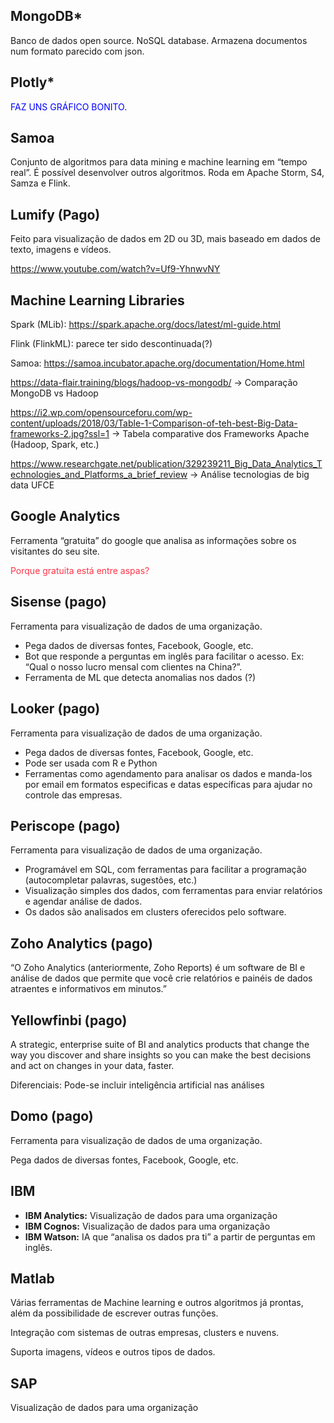 
## **MongoDB**\*

Banco de dados open source. NoSQL database. Armazena documentos num
formato parecido com json.

## **Plotly**\*

<span style="color: #0000ff;">FAZ UNS GRÁFICO BONITO.</span>

## **Samoa**

Conjunto de algoritmos para data mining e machine learning em “tempo
real”. É possível desenvolver outros algoritmos. Roda em Apache Storm,
S4, Samza e Flink.

## **Lumify (Pago)**

Feito para visualização de dados em 2D ou 3D, mais baseado em dados de
texto, imagens e vídeos.

<https://www.youtube.com/watch?v=Uf9-YhnwvNY>

## **Machine Learning Libraries**

Spark (MLib): <https://spark.apache.org/docs/latest/ml-guide.html>

Flink (FlinkML): parece ter sido descontinuada(?)

Samoa: <https://samoa.incubator.apache.org/documentation/Home.html>

<https://data-flair.training/blogs/hadoop-vs-mongodb/> -\> Comparação
MongoDB vs Hadoop

<https://i2.wp.com/opensourceforu.com/wp-content/uploads/2018/03/Table-1-Comparison-of-teh-best-Big-Data-frameworks-2.jpg?ssl=1>
-\> Tabela comparative dos Frameworks Apache (Hadoop, Spark, etc.)

<https://www.researchgate.net/publication/329239211_Big_Data_Analytics_Technologies_and_Platforms_a_brief_review>
-\> Análise tecnologias de big data UFCE

## **Google Analytics**

Ferramenta “gratuita” do google que analisa as informações sobre os
visitantes do seu site.

<span style="color: #FF3346;">Porque gratuita está entre aspas?</span>

## **Sisense (pago)**

Ferramenta para visualização de dados de uma organização.

  - Pega dados de diversas fontes, Facebook, Google, etc.
  - Bot que responde a perguntas em inglês para facilitar o acesso. Ex:
    “Qual o nosso lucro mensal com clientes na China?”.
  - Ferramenta de ML que detecta anomalias nos dados (?)

## **Looker (pago)**

Ferramenta para visualização de dados de uma organização.

  - Pega dados de diversas fontes, Facebook, Google, etc.
  - Pode ser usada com R e Python
  - Ferramentas como agendamento para analisar os dados e manda-los por
    email em formatos especificas e datas específicas para ajudar no
    controle das empresas.

## **Periscope (pago)**

Ferramenta para visualização de dados de uma organização.

  - Programável em SQL, com ferramentas para facilitar a programação
    (autocompletar palavras, sugestões, etc.)
  - Visualização simples dos dados, com ferramentas para enviar
    relatórios e agendar análise de dados.
  - Os dados são analisados em clusters oferecidos pelo software.

## **Zoho Analytics (pago)**

“O Zoho Analytics (anteriormente, Zoho Reports) é um software de BI e
análise de dados que permite que você crie relatórios e painéis de
dados atraentes e informativos em minutos.”

## **Yellowfinbi (pago)**

A strategic, enterprise suite of BI and analytics products that change
the way you discover and share insights so you can make the best
decisions and act on changes in your data, faster.

Diferenciais: Pode-se incluir inteligência artificial nas análises

## **Domo (pago)**

Ferramenta para visualização de dados de uma organização.

Pega dados de diversas fontes, Facebook, Google, etc.

## **IBM**

  - **IBM Analytics:** Visualização de dados para uma organização
  - **IBM Cognos:** Visualização de dados para uma organização
  - **IBM Watson:** IA que “analisa os dados pra ti” a partir de
    perguntas em inglês.

## **Matlab**

Várias ferramentas de Machine learning e outros algoritmos já prontas,
além da possibilidade de escrever outras funções.

Integração com sistemas de outras empresas, clusters e nuvens.

Suporta imagens, vídeos e outros tipos de dados.

## **SAP**

Visualização de dados para uma organização
